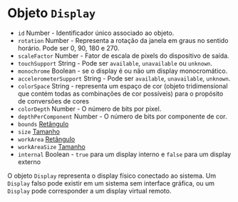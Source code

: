# Objeto `Display`

* `id` Number - Identificador único associado ao objeto.
* `rotation` Number - Representa a rotação da janela em graus no sentido horário. Pode ser 0, 90, 180 e 270.
* `scaleFactor` Number - Fator de escala de pixels do dispositivo de saída.
* `touchSupport` String - Pode ser `available`, `unavailable` ou `unknown`.
* `monochrome` Boolean - se o display é ou não um display monocromático.
* `accelerometerSupport` String - Pode ser `available`, `unavailable`, `unknown`.
* `colorSpace` String -  representa um espaço de cor (objeto tridimensional que contém todas as combinações de cor possíveis) para o propósito de conversões de cores
* `colorDepth` Number - O número de bits por pixel.
* `depthPerComponent` Number - O número de bits por componente de cor.
* `bounds` [Retângulo](rectangle.md)
* `size` [Tamanho](size.md)
* `workArea` [Retângulo](rectangle.md)
* `workAreaSize` [Tamanho](size.md)
* `internal` Boolean - `true` para um display interno e `false` para um display externo

O objeto `Display` representa o display físico conectado ao sistema. Um `Display` falso pode existir em um sistema sem interface gráfica, ou um `Display` pode corresponder a um display virtual remoto.
